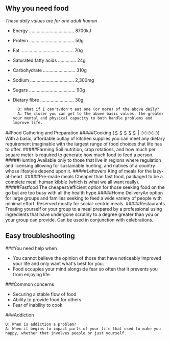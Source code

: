 ## Why you need food
*These daily values are for one adult human*
* Energy ................................... 8700kJ
* Protein ................................... 50g
* Fat ......................................... 70g
* Saturated fatty acids .............. 24g
* Carbohydrate ......................... 310g
* Sodium .................................. 2,300mg
* Sugars .................................... 90g
* Dietary fibre .......................... 30g

        Q: What if I can't/don't eat one (or more) of the above daily?
        A: The closer you can get to the above basic values, the greater your mental and physical capacity to both handle problems and improve life.

##Food Gathering and Preparation
#####Cooking (＄＄＄＄＄ | ⏱⏱⏱⏱⏱)
With a basic, affordable outlay of kitchen supplies you can meet any dietary requirement imaginable with the largest range of food choices that life has to offer.
#####Farming
Soil nutrition, crop rotations, and how much per square meter is required to generate how much food to feed a person.
#####Hunting
Available only to those that live in regions where regulation and licensing allowing for sustainable hunting, and natives of a country whose lifestyle depend upon it.
#####Leftovers
King of meals for the lazy-at-heart.
#####Pre-made meals
Cheaper than fast food, packaged to be a complete meal; human kibble (which is what we all want really).
#####Fastfood
The cheapest/efficient option for those seeking food on the go but are too busy with all the health hype.#####Home DeliveryAn option for large groups and families seeking to feed a wide variety of people with minimal effort. Reserved mostly for social-centric meals.
#####Restaurants
Treating yourself or your group to a meal prepared by a professional using ingredients that have undergone scrutiny to a degree greater than you or your group can provide. Can be used in conjunction with celebrations.

## Easy troubleshooting
###You need help when
* You cannot believe the opinion of those that have noticeably improved your life and only want what's best for you.
* Food occupies your mind alongside fear so often that it prevents you from enjoying life.

###Common concerns

* Securing a stable flow of food
* Ability to provide food for others
* Fear of inability to cook

###Addiction

    Q: When is addiction a problem?
    A: When it begins to impact parts of your life that used to make you happy, whether that involves people or just yourself.
